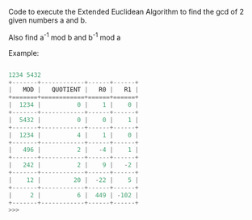 <p>Code to execute the Extended Euclidean Algorithm to find the gcd of 2 given numbers a and b.</p>
<p>Also find a<sup>-1</sup> mod b and b<sup>-1</sup> mod a</p>

Example:

```python

1234 5432
+-------+------------+------+------+
|   MOD |   QUOTIENT |   R0 |   R1 |
+=======+============+======+======+
|  1234 |          0 |    1 |    0 |
+-------+------------+------+------+
|  5432 |          0 |    0 |    1 |
+-------+------------+------+------+
|  1234 |          4 |    1 |    0 |
+-------+------------+------+------+
|   496 |          2 |   -4 |    1 |
+-------+------------+------+------+
|   242 |          2 |    9 |   -2 |
+-------+------------+------+------+
|    12 |         20 |  -22 |    5 |
+-------+------------+------+------+
|     2 |          6 |  449 | -102 |
+-------+------------+------+------+
>>>
```
